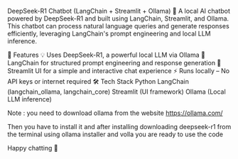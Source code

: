 DeepSeek-R1 Chatbot (LangChain + Streamlit + Ollama)
🚀 A local AI chatbot powered by DeepSeek-R1 and built using LangChain, Streamlit, and Ollama. This chatbot can process natural language queries and generate responses efficiently, leveraging LangChain's prompt engineering and local LLM inference.

🔹 Features
💡 Uses DeepSeek-R1, a powerful local LLM via Ollama
🔗 LangChain for structured prompt engineering and response generation
🎨 Streamlit UI for a simple and interactive chat experience
⚡ Runs locally – No API keys or internet required
🛠️ Tech Stack
Python
LangChain (langchain_ollama, langchain_core)
Streamlit (UI framework)
Ollama (Local LLM inference)



Note : you need to download ollama from the website https://ollama.com/

Then you have to install it and after installing downloading deepseek-r1 from the terminal using ollama installer and volla you are ready to use the code

Happy chatting 🚀